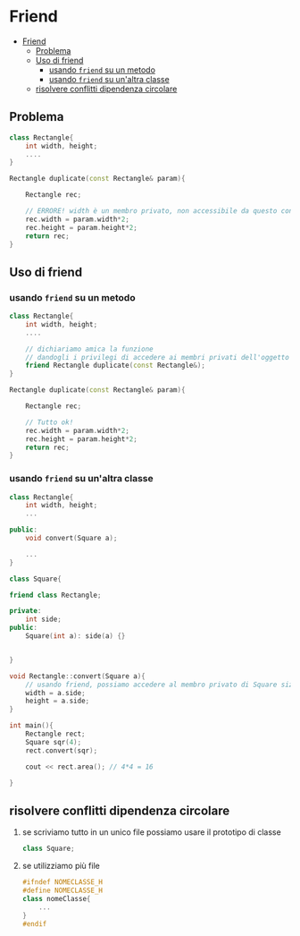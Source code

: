 # Friend

- [Friend](#friend)
	- [Problema](#problema)
	- [Uso di friend](#uso-di-friend)
		- [usando `friend` su un metodo](#usando-friend-su-un-metodo)
		- [usando `friend` su un'altra classe](#usando-friend-su-unaltra-classe)
	- [risolvere conflitti dipendenza circolare](#risolvere-conflitti-dipendenza-circolare)

## Problema

```cpp
class Rectangle{
	int width, height;
	....
}

Rectangle duplicate(const Rectangle& param){

	Rectangle rec;

	// ERRORE! width è un membro privato, non accessibile da questo contesto esterno
	rec.width = param.width*2;	
	rec.height = param.height*2;
	return rec;
}
```

## Uso di friend

### usando `friend` su un metodo

```cpp
class Rectangle{
	int width, height;
	....

	// dichiariamo amica la funzione
	// dandogli i privilegi di accedere ai membri privati dell'oggetto
	friend Rectangle duplicate(const Rectangle&);
}

Rectangle duplicate(const Rectangle& param){

	Rectangle rec;

	// Tutto ok!
	rec.width = param.width*2;	
	rec.height = param.height*2;
	return rec;
}
```

### usando `friend` su un'altra classe

```cpp
class Rectangle{
	int width, height;
	...

public:
	void convert(Square a);

	...
}

class Square{

friend class Rectangle;

private:
	int side;
public:
	Square(int a): side(a) {}


}

void Rectangle::convert(Square a){
	// usando friend, possiamo accedere al membro privato di Square size
	width = a.side;
	height = a.side;
}

int main(){
	Rectangle rect;
	Square sqr(4);
	rect.convert(sqr);

	cout << rect.area(); // 4*4 = 16

}
```

## risolvere conflitti dipendenza circolare

1. se scriviamo tutto in un unico file
possiamo usare il prototipo di classe

	```cpp
	class Square;
	```

2. se utilizziamo più file

	```cpp
	#ifndef NOMECLASSE_H
	#define NOMECLASSE_H
	class nomeClasse{
		...
	}
	#endif 
	```
